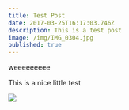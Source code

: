 ```yaml
---
title: Test Post
date: 2017-03-25T16:17:03.746Z
description: This is a test post
image: /img/IMG_0304.jpg
published: true
---
```


weeeeeeeee

This is a nice little test

![](/img/Orwell.jpg)
